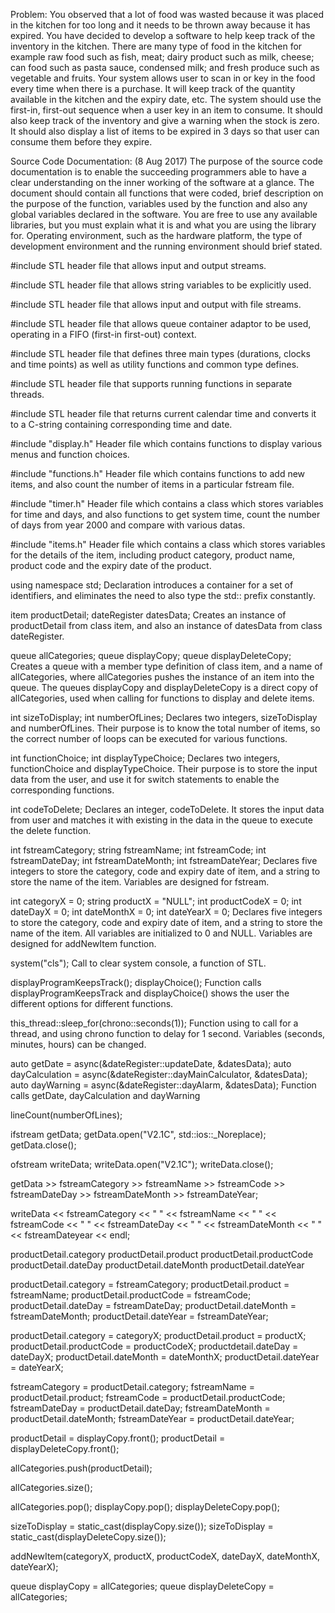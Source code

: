 Problem:
You observed that a lot of food was wasted because it was placed in the kitchen for too long and it needs to be thrown away because it has expired. You have decided to develop a software to help keep track of the inventory in the kitchen.
There are many type of food in the kitchen for example raw food such as fish, meat; dairy product such as milk, cheese; can food such as pasta sauce, condensed milk; and fresh produce such as vegetable and fruits. Your system allows user to scan in or key in the food every time when there is a purchase. It will keep track of the quantity available in the kitchen and the expiry date, etc.
The system should use the first-in, first-out sequence when a user key in an item to consume. It should also keep track of the inventory and give a warning when the stock is zero. It should also display a list of items to be expired in 3 days so that user can consume them before they expire.

Source Code Documentation: (8 Aug 2017)
The purpose of the source code documentation is to enable the succeeding programmers able to have a clear understanding on the inner working of the software at a glance. The document should contain all functions that were coded, brief description on the purpose of the function, variables used by the function and also any global variables declared in the software. You are free to use any available libraries, but you must explain what it is and what you are using the library for. Operating environment, such as the hardware platform, the type of development environment and the running environment should brief stated.

#include <iostream>
STL header file that allows input and output streams.

#include <string>
STL header file that allows string variables to be explicitly used.

#include <fstream>
STL header file that allows input and output with file streams.

#include <queue>
STL header file that allows queue container adaptor to be used, operating in a FIFO (first-in first-out) context.

#include <chrono>
STL header file that defines three main types (durations, clocks and time points) as well as utility functions and common type defines. 

#include <future>
STL header file that supports running functions in separate threads.

#include <ctime>
STL header file that returns current calendar time and converts it to a C-string containing corresponding time and date.

#include "display.h"
Header file which contains functions to display various menus and function choices.

#include "functions.h"
Header file which contains functions to add new items, and also count the number of items in a particular fstream file.

#include "timer.h"
Header file which contains a class which stores variables for time and days, and also functions to get system time, count the number of days from year 2000 and compare with various datas. 

#include "items.h"
Header file which contains a class which stores variables for the details of the item, including product category, product name, product code and the expiry date of the product.

using namespace std;
Declaration introduces a container for a set of identifiers, and eliminates the need to also type the std:: prefix constantly. 

item productDetail;
dateRegister datesData;
Creates an instance of productDetail from class item, and also an instance of datesData from class dateRegister.

queue<item> allCategories;
queue<item> displayCopy;
queue<item> displayDeleteCopy;
Creates a queue with a member type definition of class item, and a name of allCategories, where allCategories pushes the instance of an item into the queue. The queues displayCopy and displayDeleteCopy is a direct copy of allCategories, used when calling for functions to display and delete items.

int sizeToDisplay;
int numberOfLines;
Declares two integers, sizeToDisplay and numberOfLines. Their purpose is to know the total number of items, so the correct number of loops can be executed for various functions.

int functionChoice;
int displayTypeChoice;
Declares two integers, functionChoice and displayTypeChoice. Their purpose is to store the input data from the user, and use it for switch statements to enable the corresponding functions.

int codeToDelete;
Declares an integer, codeToDelete. It stores the input data from user and matches it with existing in the data in the queue to execute the delete function. 

int fstreamCategory;
string fstreamName;
int fstreamCode;
int fstreamDateDay;
int fstreamDateMonth;
int fstreamDateYear;
Declares five integers to store the category, code and expiry date of item, and a string to store the name of the item. Variables are designed for fstream.

int categoryX = 0;
string productX = "NULL";
int productCodeX = 0;
int dateDayX = 0;
int dateMonthX = 0;
int dateYearX = 0;
Declares five integers to store the category, code and expiry date of item, and a string to store the name of the item. All variables are initialized to 0 and NULL. Variables are designed for addNewItem function.

system("cls");
Call to clear system console, a function of STL.

displayProgramKeepsTrack();
displayChoice();
Function calls displayProgramKeepsTrack and displayChoice() shows the user the different options for different functions.

this_thread::sleep_for(chrono::seconds(1));
Function using <future> to call for a thread, and using chrono function to delay for 1 second. Variables (seconds, minutes, hours) can be changed.

auto getDate = async(&dateRegister::updateDate, &datesData);
auto dayCalculation = async(&dateRegister::dayMainCalculator, &datesData);
auto dayWarning = async(&dateRegister::dayAlarm, &datesData);
Function calls getDate, dayCalculation and dayWarning 

lineCount(numberOfLines);

ifstream getData;
getData.open("V2.1C", std::ios::_Noreplace);
getData.close();

ofstream writeData;
writeData.open("V2.1C");
writeData.close();

getData >> fstreamCategory >> fstreamName >> fstreamCode >> fstreamDateDay >> fstreamDateMonth >> fstreamDateYear;

writeData << fstreamCategory << " " << fstreamName << " " << fstreamCode << " " << fstreamDateDay << " " << fstreamDateMonth << " " << fstreamDateyear << endl;

productDetail.category
productDetail.product
productDetail.productCode
productDetail.dateDay
productDetail.dateMonth
productDetail.dateYear

productDetail.category = fstreamCategory;
productDetail.product = fstreamName;
productDetail.productCode = fstreamCode;
productDetail.dateDay = fstreamDateDay;
productDetail.dateMonth = fstreamDateMonth;
productDetail.dateYear = fstreamDateYear;

productDetail.category = categoryX;
productDetail.product = productX;
productDetail.productCode = productCodeX;
productdetail.dateDay = dateDayX;
productDetail.dateMonth = dateMonthX;
productDetail.dateYear = dateYearX;

fstreamCategory = productDetail.category;
fstreamName = productDetail.product;
fstreamCode = productDetail.productCode;
fstreamDateDay = productDetail.dateDay;
fstreamDateMonth = productDetail.dateMonth;
fstreamDateYear = productDetail.dateYear;

productDetail = displayCopy.front();
productDetail = displayDeleteCopy.front();

allCategories.push(productDetail);

allCategories.size();

allCategories.pop();
displayCopy.pop();
displayDeleteCopy.pop();

sizeToDisplay = static_cast<int>(displayCopy.size());
sizeToDisplay = static_cast<int>(displayDeleteCopy.size());

addNewItem(categoryX, productX, productCodeX, dateDayX, dateMonthX, dateYearX);

queue<item> displayCopy = allCategories;
queue<item> displayDeleteCopy = allCategories;
